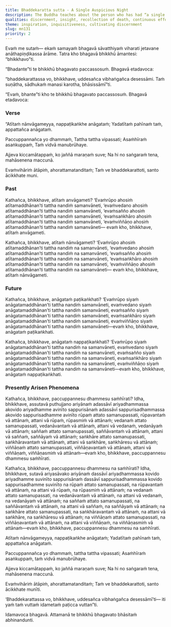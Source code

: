 ```yaml
---
title: Bhaddekaratta sutta - A Single Auspicious Night
description: The Buddha teaches about the person who has had “a single auspicious night”. One who neither revives the past nor places hope in the future, but diligently discerns present phenomena with insight—without taking them as self, and practices with urgency today without being carried away by presently arisen phenomena, that wise one is one who has had a single auspicious night.
qualities: discernment, insight, recollection of death, continuous effort, rousing of energy, recognition of not-self, imperturbable, quenching
theme: inspiration, inquisitiveness, cultivating discernment
slug: mn131
priority: 2
---
```


Evaṁ me sutaṁ— ekaṁ samayaṁ bhagavā sāvatthiyaṁ viharati jetavane anāthapiṇḍikassa ārāme. Tatra kho bhagavā bhikkhū āmantesi: “bhikkhavo”ti.

“Bhadante”ti te bhikkhū bhagavato paccassosuṁ. Bhagavā etadavoca:

“bhaddekarattassa vo, bhikkhave, uddesañca vibhaṅgañca desessāmi. Taṁ suṇātha, sādhukaṁ manasi karotha, bhāsissāmī”ti.

“Evaṁ, bhante”ti kho te bhikkhū bhagavato paccassosuṁ. Bhagavā etadavoca:

### Verse

“Atītaṁ nānvāgameyya,
nappaṭikaṅkhe anāgataṁ;
Yadatītaṁ pahīnaṁ taṁ,
appattañca anāgataṁ.

Paccuppannañca yo dhammaṁ,
Tattha tattha vipassati;
Asaṁhīraṁ asaṅkuppaṁ,
Taṁ vidvā manubrūhaye.

Ajjeva kiccamātappaṁ,
ko jaññā maraṇaṁ suve;
Na hi no saṅgaraṁ tena,
mahāsenena maccunā.

Evaṁvihāriṁ ātāpiṁ,
ahorattamatanditaṁ;
Taṁ ve bhaddekarattoti,
santo ācikkhate muni.

### Past

Kathañca, bhikkhave, atītaṁ anvāgameti? ‘Evaṁrūpo ahosiṁ atītamaddhānan’ti tattha nandiṁ samanvāneti, ‘evaṁvedano ahosiṁ atītamaddhānan’ti tattha nandiṁ samanvāneti, ‘evaṁsañño ahosiṁ atītamaddhānan’ti tattha nandiṁ samanvāneti, ‘evaṁsaṅkhāro ahosiṁ atītamaddhānan’ti tattha nandiṁ samanvāneti, ‘evaṁviññāṇo ahosiṁ atītamaddhānan’ti tattha nandiṁ samanvāneti— evaṁ kho, bhikkhave, atītaṁ anvāgameti.

Kathañca, bhikkhave, atītaṁ nānvāgameti? ‘Evaṁrūpo ahosiṁ atītamaddhānan’ti tattha nandiṁ na samanvāneti, ‘evaṁvedano ahosiṁ atītamaddhānan’ti tattha nandiṁ na samanvāneti, ‘evaṁsañño ahosiṁ atītamaddhānan’ti tattha nandiṁ na samanvāneti, ‘evaṁsaṅkhāro ahosiṁ atītamaddhānan’ti tattha nandiṁ na samanvāneti, ‘evaṁviññāṇo ahosiṁ atītamaddhānan’ti tattha nandiṁ na samanvāneti— evaṁ kho, bhikkhave, atītaṁ nānvāgameti.

### Future

Kathañca, bhikkhave, anāgataṁ paṭikaṅkhati? ‘Evaṁrūpo siyaṁ anāgatamaddhānan’ti tattha nandiṁ samanvāneti, evaṁvedano siyaṁ anāgatamaddhānan’ti tattha nandiṁ samanvāneti, evaṁsañño siyaṁ anāgatamaddhānan’ti tattha nandiṁ samanvāneti, evaṁsaṅkhāro siyaṁ anāgatamaddhānan’ti tattha nandiṁ samanvāneti, evaṁviññāṇo siyaṁ anāgatamaddhānan’ti tattha nandiṁ samanvāneti—evaṁ kho, bhikkhave, anāgataṁ paṭikaṅkhati.

Kathañca, bhikkhave, anāgataṁ nappaṭikaṅkhati? ‘Evaṁrūpo siyaṁ anāgatamaddhānan’ti tattha nandiṁ na samanvāneti, evaṁvedano siyaṁ anāgatamaddhānan’ti tattha nandiṁ na samanvāneti, evaṁsañño siyaṁ anāgatamaddhānan’ti tattha nandiṁ na samanvāneti, evaṁsaṅkhāro siyaṁ anāgatamaddhānan’ti tattha nandiṁ na samanvāneti, evaṁviññāṇo siyaṁ anāgatamaddhānan’ti tattha nandiṁ na samanvāneti—evaṁ kho, bhikkhave, anāgataṁ nappaṭikaṅkhati.

### Presently Arisen Phenomena

Kathañca, bhikkhave, paccuppannesu dhammesu saṁhīrati? Idha, bhikkhave, assutavā puthujjano ariyānaṁ adassāvī ariyadhammassa akovido ariyadhamme avinīto sappurisānaṁ adassāvī sappurisadhammassa akovido sappurisadhamme avinīto rūpaṁ attato samanupassati, rūpavantaṁ vā attānaṁ, attani vā rūpaṁ, rūpasmiṁ vā attānaṁ; vedanaṁ attato samanupassati, vedanāvantaṁ vā attānaṁ, attani vā vedanaṁ, vedanāyaṁ vā attānaṁ; saññaṁ attato samanupassati, saññāvantaṁ vā attānaṁ, attani vā saññaṁ, saññāyaṁ vā attānaṁ; saṅkhāre attato samanupassati, saṅkhāravantaṁ vā attānaṁ, attani vā saṅkhāre, saṅkhāresu vā attānaṁ; viññāṇaṁ attato samanupassati, viññāṇavantaṁ vā attānaṁ, attani vā viññāṇaṁ, viññāṇasmiṁ vā attānaṁ—evaṁ kho, bhikkhave, paccuppannesu dhammesu saṁhīrati.

Kathañca, bhikkhave, paccuppannesu dhammesu na saṁhīrati? Idha, bhikkhave, sutavā ariyasāvako ariyānaṁ dassāvī ariyadhammassa kovido ariyadhamme suvinīto sappurisānaṁ dassāvī sappurisadhammassa kovido sappurisadhamme suvinīto na rūpaṁ attato samanupassati, na rūpavantaṁ vā attānaṁ, na attani vā rūpaṁ, na rūpasmiṁ vā attānaṁ; na vedanaṁ attato samanupassati, na vedanāvantaṁ vā attānaṁ, na attani vā vedanaṁ, na vedanāyaṁ vā attānaṁ; na saññaṁ attato samanupassati, na saññāvantaṁ vā attānaṁ, na attani vā saññaṁ, na saññāyaṁ vā attānaṁ; na saṅkhāre attato samanupassati, na saṅkhāravantaṁ vā attānaṁ, na attani vā saṅkhāre, na saṅkhāresu vā attānaṁ; na viññāṇaṁ attato samanupassati, na viññāṇavantaṁ vā attānaṁ, na attani vā viññāṇaṁ, na viññāṇasmiṁ vā attānaṁ—evaṁ kho, bhikkhave, paccuppannesu dhammesu na saṁhīrati.

Atītaṁ nānvāgameyya,
nappaṭikaṅkhe anāgataṁ;
Yadatītaṁ pahīnaṁ taṁ,
appattañca anāgataṁ.

Paccuppannañca yo dhammaṁ,
tattha tattha vipassati;
Asaṁhīraṁ asaṅkuppaṁ,
taṁ vidvā manubrūhaye.

Ajjeva kiccamātappaṁ,
ko jaññā maraṇaṁ suve;
Na hi no saṅgaraṁ tena,
mahāsenena maccunā.

Evaṁvihāriṁ ātāpiṁ,
ahorattamatanditaṁ;
Taṁ ve bhaddekarattoti,
santo ācikkhate munīti.

‘Bhaddekarattassa vo, bhikkhave, uddesañca vibhaṅgañca desessāmī’ti— iti yaṁ taṁ vuttaṁ idametaṁ paṭicca vuttan”ti.

Idamavoca bhagavā. Attamanā te bhikkhū bhagavato bhāsitaṁ abhinandunti.
